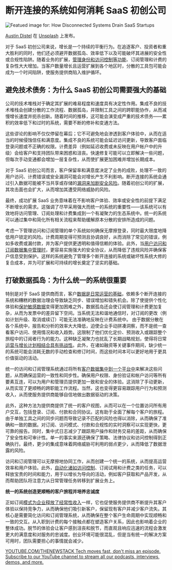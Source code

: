 # 断开连接的系统如何消耗 SaaS 初创公司

![Featued image for: How Disconnected Systems Drain SaaS Startups](https://cdn.thenewstack.io/media/2025/03/59feb405-austin-distel-mpn7xjkq_ns-unsplash-1024x768.jpg)

[Austin Distel](https://unsplash.com/@austindistel?utm_content=creditCopyText&utm_medium=referral&utm_source=unsplash) 在 [Unsplash](https://unsplash.com/photos/three-men-sitting-on-chair-beside-tables-mpN7xjKQ_Ns?utm_content=creditCopyText&utm_medium=referral&utm_source=unsplash) 上发布。

对于 SaaS 初创公司来说，增长是一个持续的平衡行为。在追逐客户、投资者和重大胜利的同时，他们还必须避开数据孤岛、效率低下以及可能破坏其进展的安全性或合规性陷阱。随着业务的扩展，[管理身份和访问控制等功能](https://thenewstack.io/okta-launches-a-unified-control-plane-for-enterprise-identity-and-access-management/)、订阅管理和计费的复杂性大大增加。当客户数量增长且运营扩展到各个地区时，分散的工具包可能会成为一个时间陷阱，使服务提供商陷入维护循环。

## 避免技术债务：为什么 SaaS 初创公司需要强大的基础

公司的技术堆栈对于确定其扩展的难易程度和速度具有决定性作用。集成不良的技术堆栈会创建分散的工作流程、数据孤岛，并限制工具之间的跨职能协作，从而减慢增长速度并扼杀创新。随着时间的推移，这可能会演变成严重的技术债务——累积的效率低下和过时的系统，需要不断的修补和变通方法。

这些谬论的影响不仅仅停留在幕后；它不可避免地会渗透到客户体验中，从而在适当的时候侵蚀信任和满意度。集成不良的系统可能会延迟访问更新，导致客户面临登录问题或不正确的权限。计费差异（例如延迟收费或未反映在用户帐户中的升级）会给客户和支持团队带来困惑和沮丧。快速修复可能可以立即解决一些问题，但每次手动变通都会增加一层复杂性，从而使扩展更加困难并增加长期成本。

对于 SaaS 初创公司而言，客户保留率和满意度决定了业务的成败，处理不一致的用户访问、计费错误或安全漏洞可能会对增长产生不利影响。断开连接的系统会通过引入数据可能被不当共享或存储的[漏洞来加剧安全风险](https://thenewstack.io/are-your-development-practices-introducing-api-security-risks/)。随着初创公司的扩展，其攻击面也会扩大，从而增加其遭受网络威胁的风险。

最终，成功扩展 SaaS 业务意味着在不影响客户体验、效率或安全性的前提下满足不断增长的需求。这强调了尽早采用强大而统一的系统的重要性——该系统可以有效地将访问管理、订阅处理和计费集成到一个有凝聚力的生态系统中。统一的系统可以通过集中和简化所有相关流程来帮助缓解原本分散的安排所造成的问题。

考虑一下管理访问和订阅管理的单个系统如何确保无摩擦登录，同时最大限度地降低用户锁定的风险。计费周期变得可预测且协调良好，从而消除了常见的错误，例如多收费或漏付款，并为客户提供更透明和值得信赖的体验。此外，当[用户访问和订阅数据集中管理时](https://thenewstack.io/aws-brings-trusted-extension-support-to-managed-postgres/)，更容易实施强大的安全协议，从而降低了违规风险并确保客户信息受到保护。这样的系统避免了管理多个断开连接的系统或破坏性系统大修的复合成本，并为可扩展和可持续的增长奠定了坚实的基础。

## 打破数据孤岛：为什么统一的系统很重要

特别是对于 SaaS 提供商而言，客户[数据是日常运营的基础](https://thenewstack.io/choosing-the-right-database-strategy-on-premises-or-cloud/)，依赖多个断开连接的系统和糟糕的数据治理会导致缺乏同步、错误增加和错失机会。除了使提供个性化体验和[保护敏感数据](https://thenewstack.io/protect-sensitive-data-and-prevent-bad-practices-in-apache-kafka/)变得更加困难之外，数据孤岛还会使订阅管理和计费更加复杂，从而为发票中的差异留下空间。当系统无法和谐地通信时，对订阅的更改（例如计划升级、取消或续订）可能无法准确地反映在计费系统中。
由于数据分散在各个系统中，报告和分析的效率大大降低，迫使企业手动拼凑洞察，而不是统一查看客户访问、使用情况和收入趋势。这限制了他们优化定价、预测收入或跟踪整个旅程中的订阅者行为的能力。这种缺乏凝聚力也扰乱了长期战略规划，使得将日常[运营与增长计划相结合具有挑战性](https://thenewstack.io/exploring-the-power-and-challenges-of-ai-in-serviceops/)。此外，在诸如融资等关键事件期间，缺少统一的系统可能会消耗无数的手动检查和修订时间，而这些时间本可以更好地用于更具价值驱动的活动。

统一的访问和订阅管理系统通过将所有[客户数据集中到一个平台中](https://thenewstack.io/data-warehouses-and-customer-data-platforms-better-together/)来解决这些问题，从而确保运营的一致性和同步性。确保用户权限、身份验证和帐户访问等所有要素互连，可以为用户和管理员提供更加一致和安全的体验。这消除了手动更新，从而实现了更顺畅的跨职能工作流程。当然，这也变得更容易跟踪用户行为和预测收入，从而使服务提供商能够自信地做出数据驱动的决策。

此外，这种方法为提供商提供了统一的客户视图，从而可以在一个位置访问所有用户交互，包括登录、订阅、付款和合同协议。这有助于全面了解每个客户的旅程。由于单独工具之间的同步问题而导致记录不匹配的风险也得以消除，从而确保了准确和一致的数据。对订阅、访问模式、付款和合规性的实时洞察可以实现更快，更可靠的报告。同时，集中式日志减少了跟踪用户操作和财务交易的差距，从而确保了安全性和可审计性。单一的事实来源还确保了策略、法律协议和访问控制得到正确执行。最终，更少的集成意味着网络威胁可利用的弱点更少，从而降低了数据泄露的风险。

访问和订阅管理可以无摩擦地协同工作，从而创建一个统一的系统，从而提高运营效率和用户体验。此外，[自动化诸如访问控制](https://thenewstack.io/4-database-access-control-methods-to-automate/)、订阅试用和计费之类的任务，可以释放宝贵的时间和能力，用于以增长为导向的活动，例如客户获取和产品开发，从而帮助团队将注意力从日常管理任务转移到扩展业务上。

**统一的系统创造更顺畅的客户旅程并培养忠诚度**

正如订阅[模式为企业释放了经常性收入](https://thenewstack.io/apis-are-driving-new-business-models-and-unlocking-revenue-streams/)一样，它也促使服务提供商不断提升其客户体验以保持竞争力，从而确保他们吸引新客户，保留现有客户并减少客户流失。其核心是需要简化访问和订阅管理系统，从而确保在整个客户生命周期中实现顺畅和一致的交互。从入职到计费的每个接触点都在塑造客户关系，因此也影响着企业的整体成功。脱节的体验会让客户感到沮丧和脱节，而直观且响应迅速的流程会激发更大的满意度和对服务的忠诚度。创业环境可能很混乱，但是当有统一的解决方案可用时，团队需要担心的事情就会减少。

[
YOUTUBE.COM/THENEWSTACK
Tech moves fast, don't miss an episode. Subscribe to our YouTube
channel to stream all our podcasts, interviews, demos, and more.
](https://youtube.com/thenewstack?sub_confirmation=1)